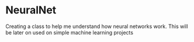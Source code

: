 # NeuralNet
Creating a class to help me understand how neural networks work. This will be later on used on simple machine learning projects
